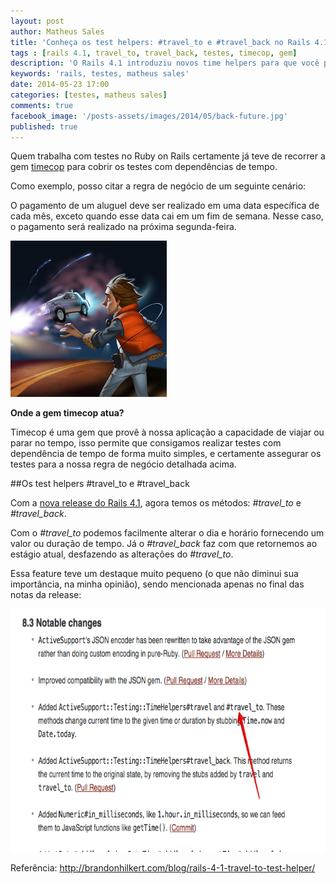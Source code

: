 ```yaml
---
layout: post
author: Matheus Sales
title: 'Conheça os test helpers: #travel_to e #travel_back no Rails 4.1'
tags : [rails 4.1, travel_to, travel_back, testes, timecop, gem]
description: 'O Rails 4.1 introduziu novos time helpers para que você possa cobrir os testes da sua aplicação que possuem dependências de tempo.'
keywords: 'rails, testes, matheus sales'
date: 2014-05-23 17:00
categories: [testes, matheus sales]
comments: true
facebook_image: '/posts-assets/images/2014/05/back-future.jpg'
published: true
---
```


Quem trabalha com testes no Ruby on Rails certamente já teve de recorrer a gem <a href="https://github.com/travisjeffery/timecop" target="_blank">timecop</a> para cobrir os testes com dependências de tempo.

Como exemplo, posso citar a regra de negócio de um seguinte cenário:

O pagamento de um aluguel deve ser realizado em uma data específica de cada mês, exceto quando esse data cai em um fim de semana. Nesse caso, o pagamento será realizado na próxima segunda-feira.


<!-- more -->
<img class="alignright" title="ilustração: de volta para o futuro" src="/posts-assets/images/2014/05/back-future.jpg" alt="ilustração: de volta para o futuro" width="250" height="250" />

**Onde a gem timecop atua?**

Timecop é uma gem que provê à nossa aplicação a capacidade de viajar ou parar no tempo, isso permite que consigamos realizar testes com dependência de tempo de forma muito simples, e certamente assegurar os testes para a nossa regra de negócio detalhada acima.

##Os test helpers #travel_to e #travel_back

Com a <a href="http://guides.rubyonrails.org/4_1_release_notes.html" target="_blank">nova release do Rails 4.1</a>, agora temos os métodos: *#travel_to* e *#travel_back*.

Com o *#travel_to* podemos facilmente alterar o dia e horário fornecendo um valor ou duração de tempo. Já o *#travel_back* faz com que retornemos ao estágio atual, desfazendo as alterações do *#travel_to*.

Essa feature teve um destaque muito pequeno (o que não diminui sua importância, na minha opinião), sendo mencionada apenas no final das notas da release:

<img title="release notes: travel_to / travel_back" src="/posts-assets/images/2014/05/travel-to.png" alt="release notes: travel_to / travel_back" width="670" height="389" />

Referência: <a href="http://brandonhilkert.com/blog/rails-4-1-travel-to-test-helper/" target="_blank">http://brandonhilkert.com/blog/rails-4-1-travel-to-test-helper/</a>